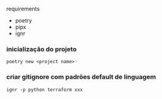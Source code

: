 
requirements

- poetry
- pipx
- ignr

### inicialização do projeto

```poetry new <project name>```

### criar gitignore com padrões default de linguagem

```ignr -p python terraform xxx```
